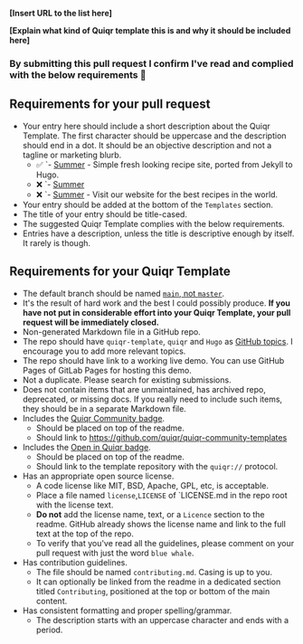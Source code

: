 <!-- Congrats on creating an Quiqr Template! 🎉 -->

<!-- Please fill in the below placeholders -->

**[Insert URL to the list here]**

**[Explain what kind of Quiqr template this is and why it should be included here]**

### By submitting this pull request I confirm I've read and complied with the below requirements 🖖

## Requirements for your pull request

- Your entry here should include a short description about the Quiqr Template. The first character should be uppercase and the description should end in a dot. It should be an objective description and not a tagline or marketing blurb.
  - ✅ `- [Summer](https://github.com/mipmip/summer-qremix) - Simple fresh looking recipe site, ported from Jekyll to Hugo.
  - ❌ `- [Summer](https://github.com/mipmip/summer-qremix)
  - ❌ `- [Summer](https://github.com/mipmip/summer-qremix) - Visit our website for the best recipes in the world.
- Your entry should be added at the bottom of the `Templates` section.
- The title of your entry should be title-cased.
- The suggested Quiqr Template complies with the below requirements.
- Entries have a description, unless the title is descriptive enough by itself. It rarely is though.

## Requirements for your Quiqr Template

- The default branch should be named [`main`, not `master`](https://www.zdnet.com/article/github-to-replace-master-with-alternative-term-to-avoid-slavery-references/).
- It's the result of hard work and the best I could possibly produce.
  **If you have not put in considerable effort into your Quiqr Template, your pull request will be immediately closed.**
- Non-generated Markdown file in a GitHub repo.
- The repo should have `quiqr-template`, `quiqr` and `Hugo` as [GitHub topics](https://help.github.com/articles/about-topics). I encourage you to add more relevant topics.
- The repo should have link to a working live demo. You can use GitHub Pages of GitLab Pages for hosting this demo.
- Not a duplicate. Please search for existing submissions.
- Does not contain items that are unmaintained, has archived repo, deprecated, or missing docs. If you really need to include such items, they should be in a separate Markdown file.
- Includes the [Quiqr Community badge](https://github.com/quiqr/quiqr-community-templates/blob/main/badges.md#quiqr-community-badge).
  - Should be placed on top of the readme.
  - Should link to https://github.com/quiqr/quiqr-community-templates
- Includes the [Open in Quiqr badge](https://github.com/quiqr/quiqr-community-templates/blob/main/badges.md#open-in-quiqr-badge).
  - Should be placed on top of the readme.
  - Should link to the template repository with the `quiqr://` protocol.
- Has an appropriate open source license.
  - A code license like MIT, BSD, Apache, GPL, etc, is acceptable.
  - Place a file named `license`,`LICENSE` of `LICENSE.md in the repo root with the license text.
  - **Do not** add the license name, text, or a `Licence` section to the readme. GitHub already shows the license name and link to the full text at the top of the repo.
  - To verify that you've read all the guidelines, please comment on your pull request with just the word `blue whale`.
- Has contribution guidelines.
  - The file should be named `contributing.md`. Casing is up to you.
  - It can optionally be linked from the readme in a dedicated section titled `Contributing`, positioned at the top or bottom of the main content.
- Has consistent formatting and proper spelling/grammar.
  - The description starts with an uppercase character and ends with a period.
